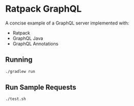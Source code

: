 # Ratpack GraphQL

A concise example of a GraphQL server implemented with:

- Ratpack
- GraphQL Java
- GraphQL Annotations

## Running

```bash
./gradlew run
```

## Run Sample Requests

```bash
./test.sh
```
